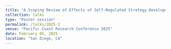```yaml
---
title: "A Scoping Review of Effects of Self-Regulated Strategy Development Intervention for the Writing Process of Students with Learning Disabilities"
collection: talks
type: "Poster session"
permalink: /talks/2025-2
venue: "Pacific Coast Research Conference 2025"
date: February 05, 2025
location: "San Diego, CA"
---
```

